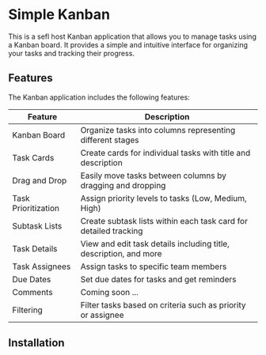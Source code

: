 # Simple Kanban

This is a sefl host Kanban application that allows you to manage tasks using a Kanban board. It provides a simple and intuitive interface for organizing your tasks and tracking their progress.

## Features

The Kanban application includes the following features:

| Feature              | Description                                                |
| -------------------- | ---------------------------------------------------------- |
| Kanban Board         | Organize tasks into columns representing different stages  |
| Task Cards           | Create cards for individual tasks with title and description |
| Drag and Drop        | Easily move tasks between columns by dragging and dropping |
| Task Prioritization  | Assign priority levels to tasks (Low, Medium, High)        |
| Subtask Lists        | Create subtask lists within each task card for detailed tracking |
| Task Details         | View and edit task details including title, description, and more |
| Task Assignees       | Assign tasks to specific team members                     |
| Due Dates            | Set due dates for tasks and get reminders                 |
| Comments             | Coming soon ... |
| Filtering            | Filter tasks based on criteria such as priority or assignee |


## Installation


